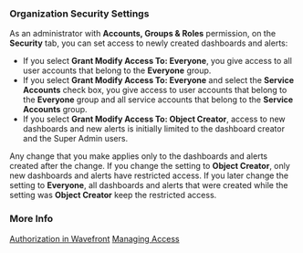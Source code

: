 ### Organization Security Settings

As an administrator with **Accounts, Groups & Roles** permission, on the **Security** tab, you can set access to newly created dashboards and alerts:

* If you select  **Grant Modify Access To: Everyone**, you give access to all user accounts that belong to the **Everyone** group.
* If you select **Grant Modify Access To: Everyone** and select the **Service Accounts** check box, you give access to user accounts that belong to the **Everyone** group and all service accounts that belong to the **Service Accounts** group.
* If you select **Grant Modify Access To: Object Creator**, access to new dashboards and new alerts is initially limited to the dashboard creator and the Super Admin users.

Any change that you make applies only to the dashboards and alerts created after the change. If you change the setting to **Object Creator**, only new dashboards and alerts have restricted access. If you later change the setting to **Everyone**, all dashboards and alerts that were created while the setting was **Object Creator** keep the restricted access.

### More Info

[Authorization in Wavefront](https://docs.wavefront.com/authorization.html)
[Managing Access](https://docs.wavefront.com/access.html)
